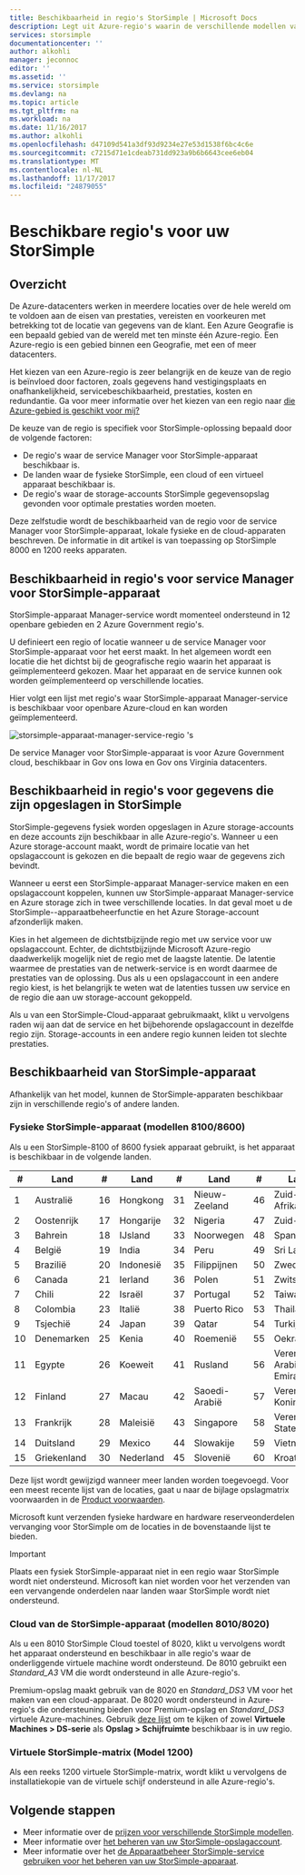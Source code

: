 ```yaml
---
title: Beschikbaarheid in regio's StorSimple | Microsoft Docs
description: Legt uit Azure-regio's waarin de verschillende modellen van de StorSimple-apparaat beschikbaar zijn.
services: storsimple
documentationcenter: ''
author: alkohli
manager: jeconnoc
editor: ''
ms.assetid: ''
ms.service: storsimple
ms.devlang: na
ms.topic: article
ms.tgt_pltfrm: na
ms.workload: na
ms.date: 11/16/2017
ms.author: alkohli
ms.openlocfilehash: d47109d541a3df93d9234e27e53d1538f6bc4c6e
ms.sourcegitcommit: c7215d71e1cdeab731dd923a9b6b6643cee6eb04
ms.translationtype: MT
ms.contentlocale: nl-NL
ms.lasthandoff: 11/17/2017
ms.locfileid: "24879055"
---
```

# <a name="available-regions-for-your-storsimple"></a>Beschikbare regio's voor uw StorSimple

## <a name="overview"></a>Overzicht

De Azure-datacenters werken in meerdere locaties over de hele wereld om te voldoen aan de eisen van prestaties, vereisten en voorkeuren met betrekking tot de locatie van gegevens van de klant. Een Azure Geografie is een bepaald gebied van de wereld met ten minste één Azure-regio. Een Azure-regio is een gebied binnen een Geografie, met een of meer datacenters.

Het kiezen van een Azure-regio is zeer belangrijk en de keuze van de regio is beïnvloed door factoren, zoals gegevens hand vestigingsplaats en onafhankelijkheid, servicebeschikbaarheid, prestaties, kosten en redundantie. Ga voor meer informatie over het kiezen van een regio naar [die Azure-gebied is geschikt voor mij?](https://azure.microsoft.com/overview/datacenters/how-to-choose/)

De keuze van de regio is specifiek voor StorSimple-oplossing bepaald door de volgende factoren:

- De regio's waar de service Manager voor StorSimple-apparaat beschikbaar is.
- De landen waar de fysieke StorSimple, een cloud of een virtueel apparaat beschikbaar is.
- De regio's waar de storage-accounts StorSimple gegevensopslag gevonden voor optimale prestaties worden moeten.

Deze zelfstudie wordt de beschikbaarheid van de regio voor de service Manager voor StorSimple-apparaat, lokale fysieke en de cloud-apparaten beschreven. De informatie in dit artikel is van toepassing op StorSimple 8000 en 1200 reeks apparaten.

## <a name="region-availability-for-storsimple-device-manager-service"></a>Beschikbaarheid in regio's voor service Manager voor StorSimple-apparaat

StorSimple-apparaat Manager-service wordt momenteel ondersteund in 12 openbare gebieden en 2 Azure Government regio's.

U definieert een regio of locatie wanneer u de service Manager voor StorSimple-apparaat voor het eerst maakt. In het algemeen wordt een locatie die het dichtst bij de geografische regio waarin het apparaat is geïmplementeerd gekozen. Maar het apparaat en de service kunnen ook worden geïmplementeerd op verschillende locaties.

Hier volgt een lijst met regio's waar StorSimple-apparaat Manager-service is beschikbaar voor openbare Azure-cloud en kan worden geïmplementeerd.

![storsimple-apparaat-manager-service-regio 's](./media/storsimple-region/storsimple-device-manager-service-regions.png)

De service Manager voor StorSimple-apparaat is voor Azure Government cloud, beschikbaar in Gov ons Iowa en Gov ons Virginia datacenters.

## <a name="region-availability-for-data-stored-in-storsimple"></a>Beschikbaarheid in regio's voor gegevens die zijn opgeslagen in StorSimple

StorSimple-gegevens fysiek worden opgeslagen in Azure storage-accounts en deze accounts zijn beschikbaar in alle Azure-regio's. Wanneer u een Azure storage-account maakt, wordt de primaire locatie van het opslagaccount is gekozen en die bepaalt de regio waar de gegevens zich bevindt.

Wanneer u eerst een StorSimple-apparaat Manager-service maken en een opslagaccount koppelen, kunnen uw StorSimple-apparaat Manager-service en Azure storage zich in twee verschillende locaties. In dat geval moet u de StorSimple--apparaatbeheerfunctie en het Azure Storage-account afzonderlijk maken.

Kies in het algemeen de dichtstbijzijnde regio met uw service voor uw opslagaccount. Echter, de dichtstbijzijnde Microsoft Azure-regio daadwerkelijk mogelijk niet de regio met de laagste latentie. De latentie waarmee de prestaties van de netwerk-service is en wordt daarmee de prestaties van de oplossing. Dus als u een opslagaccount in een andere regio kiest, is het belangrijk te weten wat de latenties tussen uw service en de regio die aan uw storage-account gekoppeld.

Als u van een StorSimple-Cloud-apparaat gebruikmaakt, klikt u vervolgens raden wij aan dat de service en het bijbehorende opslagaccount in dezelfde regio zijn. Storage-accounts in een andere regio kunnen leiden tot slechte prestaties.

## <a name="availability-of-storsimple-device"></a>Beschikbaarheid van StorSimple-apparaat

Afhankelijk van het model, kunnen de StorSimple-apparaten beschikbaar zijn in verschillende regio's of andere landen.

### <a name="storsimple-physical-device-models-81008600"></a>Fysieke StorSimple-apparaat (modellen 8100/8600)

Als u een StorSimple-8100 of 8600 fysiek apparaat gebruikt, is het apparaat is beschikbaar in de volgende landen.

| #  | Land        | #  | Land     | #  | Land      | #  | Land              |
|----|----------------|----|-------------|----|--------------|----|----------------------|
| 1  | Australië      | 16 | Hongkong   | 31 | Nieuw-Zeeland  | 46 | Zuid-Afrika         |
| 2  | Oostenrijk        | 17 | Hongarije     | 32 | Nigeria      | 47 | Zuid-Korea          |
| 3  | Bahrein        | 18 | IJsland     | 33 | Noorwegen       | 48 | Spanje                |
| 4  | België        | 19 | India       | 34 | Peru         | 49 | Sri Lanka            |
| 5  | Brazilië         | 20 | Indonesië   | 35 | Filippijnen  | 50 | Zweden               |
| 6  | Canada         | 21 | Ierland     | 36 | Polen       | 51 | Zwitserland          |
| 7  | Chili          | 22 | Israël      | 37 | Portugal     | 52 | Taiwan               |
| 8  | Colombia       | 23 | Italië       | 38 | Puerto Rico  | 53 | Thailand             |
| 9  | Tsjechië | 24 | Japan       | 39 | Qatar        | 54 | Turkije               |
| 10 | Denemarken        | 25 | Kenia       | 40 | Roemenië      | 55 | Oekraïne              |
| 11 | Egypte          | 26 | Koeweit      | 41 | Rusland       | 56 | Verenigde Arabische Emiraten |
| 12 | Finland        | 27 | Macau       | 42 | Saoedi-Arabië | 57 | Verenigd Koninkrijk       |
| 13 | Frankrijk         | 28 | Maleisië    | 43 | Singapore    | 58 | Verenigde Staten        |
| 14 | Duitsland        | 29 | Mexico      | 44 | Slowakije     | 59 | Vietnam              |
| 15 | Griekenland         | 30 | Nederland | 45 | Slovenië     | 60 | Kroatië              |

Deze lijst wordt gewijzigd wanneer meer landen worden toegevoegd. Voor een meest recente lijst van de locaties, gaat u naar de bijlage opslagmatrix voorwaarden in de [Product voorwaarden](https://www.microsoft.com/en-us/Licensing/product-licensing).

Microsoft kunt verzenden fysieke hardware en hardware reserveonderdelen vervanging voor StorSimple om de locaties in de bovenstaande lijst te bieden.

> [!IMPORTANT]
> Plaats een fysiek StorSimple-apparaat niet in een regio waar StorSimple wordt niet ondersteund. Microsoft kan niet worden voor het verzenden van een vervangende onderdelen naar landen waar StorSimple wordt niet ondersteund.

### <a name="storsimple-cloud-appliance-models-80108020"></a>Cloud van de StorSimple-apparaat (modellen 8010/8020)

Als u een 8010 StorSimple Cloud toestel of 8020, klikt u vervolgens wordt het apparaat ondersteund en beschikbaar in alle regio's waar de onderliggende virtuele machine wordt ondersteund. De 8010 gebruikt een _Standard_A3_ VM die wordt ondersteund in alle Azure-regio's.

Premium-opslag maakt gebruik van de 8020 en _Standard_DS3_ VM voor het maken van een cloud-apparaat. De 8020 wordt ondersteund in Azure-regio's die ondersteuning bieden voor Premium-opslag en _Standard_DS3_ virtuele Azure-machines. Gebruik [deze lijst](https://azure.microsoft.com/regions/services/) om te kijken of zowel **Virtuele Machines > DS-serie** als **Opslag > Schijfruimte** beschikbaar is in uw regio.

### <a name="storsimple-virtual-array-model-1200"></a>Virtuele StorSimple-matrix (Model 1200)

Als een reeks 1200 virtuele StorSimple-matrix, wordt klikt u vervolgens de installatiekopie van de virtuele schijf ondersteund in alle Azure-regio's.

## <a name="next-steps"></a>Volgende stappen

* Meer informatie over de [prijzen voor verschillende StorSimple modellen](https://azure.microsoft.com/pricing/calculator/#storsimple2).
* Meer informatie over [het beheren van uw StorSimple-opslagaccount](storsimple-8000-manage-storage-accounts.md).
* Meer informatie over het [de Apparaatbeheer StorSimple-service gebruiken voor het beheren van uw StorSimple-apparaat](storsimple-8000-manager-service-administration.md).
